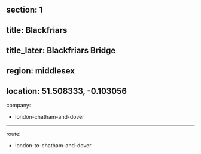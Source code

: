 section: 1
----
title: Blackfriars
----
title_later: Blackfriars Bridge
----
region: middlesex
----
location: 51.508333, -0.103056
----
company:
- london-chatham-and-dover
----
route:
- london-to-chatham-and-dover
